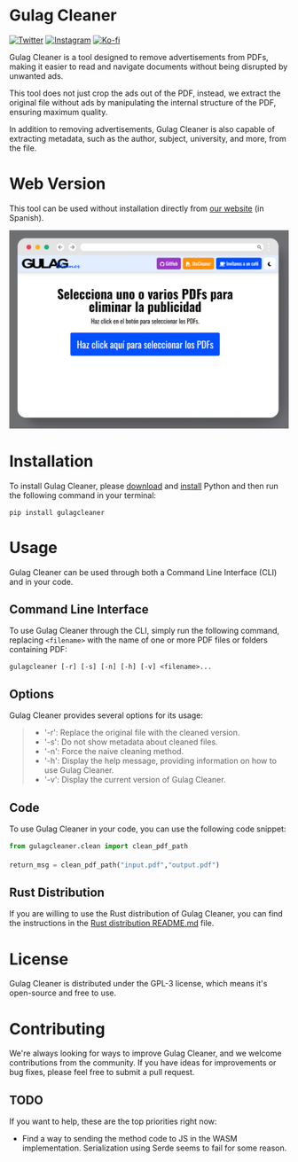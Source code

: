 # Gulag Cleaner

[![Twitter](https://a11ybadges.com/badge?logo=twitter)](https://twitter.com/gulagcleaner)
[![Instagram](https://a11ybadges.com/badge?logo=instagram)](https://www.instagram.com/gulagcleaner/)
[![Ko-fi](https://a11ybadges.com/badge?logo=kofi)](https://ko-fi.com/L3L86VEX9)

Gulag Cleaner is a tool designed to remove advertisements from PDFs, making it easier to read and navigate documents without being disrupted by unwanted ads.

This tool does not just crop the ads out of the PDF, instead, we extract the original file without ads by manipulating the internal structure of the PDF, ensuring maximum quality.

In addition to removing advertisements, Gulag Cleaner is also capable of extracting metadata, such as the author, subject, university, and more, from the file.

# Web Version

This tool can be used without installation directly from [our website](https://gulagcleaner.com) (in Spanish).

[![Gulag Cleaner webpage](https://raw.githubusercontent.com/YM162/gulagcleaner/main/assets/web_mockup.png)](https://gulagcleaner.com)

# Installation

To install Gulag Cleaner, please [download](https://www.python.org/downloads/) and [install](https://wiki.python.org/moin/BeginnersGuide/Download) Python and then run the following command in your terminal:

```
pip install gulagcleaner
```

# Usage

Gulag Cleaner can be used through both a Command Line Interface (CLI) and in your code.

## Command Line Interface

To use Gulag Cleaner through the CLI, simply run the following command, replacing `<filename>` with the name of one or more PDF files or folders containing PDF:

```
gulagcleaner [-r] [-s] [-n] [-h] [-v] <filename>...
```

## Options

Gulag Cleaner provides several options for its usage:

> - '-r': Replace the original file with the cleaned version.
> - '-s': Do not show metadata about cleaned files.
> - '-n': Force the naive cleaning method.
> - '-h': Display the help message, providing information on how to use Gulag Cleaner.
> - '-v': Display the current version of Gulag Cleaner.

## Code

To use Gulag Cleaner in your code, you can use the following code snippet:

```python
from gulagcleaner.clean import clean_pdf_path

return_msg = clean_pdf_path("input.pdf","output.pdf")
```

## Rust Distribution

If you are willing to use the Rust distribution of Gulag Cleaner, you can find the instructions in the [Rust distribution README.md](gulagcleaner_rs/README.md) file.

# License

Gulag Cleaner is distributed under the GPL-3 license, which means it's open-source and free to use.

# Contributing

We're always looking for ways to improve Gulag Cleaner, and we welcome contributions from the community. If you have ideas for improvements or bug fixes, please feel free to submit a pull request.

## TODO

If you want to help, these are the top priorities right now:

- Find a way to sending the method code to JS in the WASM implementation. Serialization using Serde seems to fail for some reason.